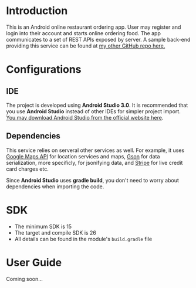 # Introduction
This is an Android online restaurant ordering app. User may register and login into their account and starts online ordering food. The app communicates to a set of REST APIs exposed by server. A sample back-end providing this service can be found at [my other GitHub repo here.](https://github.com/CristianoYL/RestaurantAppAPI)
# Configurations
## IDE
The project is developed using **Android Studio 3.0**. It is recommended that you use **Android Studio** instead of other IDEs for simpler project import. [You may download Android Studio from the official website here](https://developer.android.com/studio/index.html).

## Dependencies
This service relies on serveral other services as well. For example, it uses [Google Maps API](https://developers.google.com/maps/documentation/android-api/) for location services and maps, [Gson](https://sites.google.com/site/gson/gson-user-guide) for data serialization, more specificly, for jsonifying data, and [Stripe](https://stripe.com/docs) for live credit card charges etc.

Since **Android Studio** uses **gradle build**, you don't need to worry about dependencies when importing the code.
# SDK
* The minimum SDK is 15
* The target and compile SDK is 26
* All details can be found in the module's ```build.gradle``` file

# User Guide
Coming soon...

